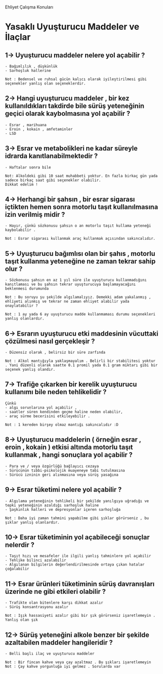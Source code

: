 Ehliyet Çalışma Konuları

# Yasaklı Uyuşturucu Maddeler ve İlaçlar

## 1-> Uyuşturucu maddeler nelere yol açabilir ?
    - Bağımlılık , düşkünlük
    - Sarhoşluk hallerine

    Not : Bedensel ve ruhsal gücün kalıcı olarak iyileştirilmesi gibi seçenekler yanlış olan seçeneklerdir.
## 2-> Hangi uyuşturucu maddeler , bir kez kullanıldıkları takdirde bile sürüş yeteneğinin geçici olarak kaybolmasına yol açabilir ?
    - Esrar , marihuana
    - Eroin , kokain , amfetaminler
    - LSD
## 3-> Esrar ve metabolikleri ne kadar süreyle idrarda kanıtlanabilmektedir ?
    - Haftalar sonra bile 

    Not: Alkoldeki gibi 10 saat muhabbeti yoktur. En fazla birkaç gün yada sadece birkaç saat gibi seçenekler olabilir. 
    Dikkat edelim !
## 4-> Herhangi bir şahsın , bir esrar sigarası içtikten hemen sonra motorlu taşıt kullanılmasına izin verilmiş midir ?
    - Hayır, çünkü sözkonusu şahsın o an motorlu taşıt kullama yeteneği kaybolabilir .

    Not : Esrar sigarası kullanmak araç kullanmak açısından sakıncalıdır.
## 5-> Uyuşturucu bağımlısı olan bir şahıs , motorlu taşıt kullanma yeteneğine ne zaman tekrar sahip olur ?
    - Sözkonusu şahsın en az 1 yıl süre ile uyuşturucu kullanmadığını kanıtlaması ve bu şahsın tekrar uyuşturucuya başlamayacağını beklenmesi durumunda

    Not : Bu soruyu şu şekilde algılamalıyız. Demekki adam yakalanmış , ehliyeti alınmış ve tekrar ne zaman ehliyet alabilir yada onaylatabilir ?

    Not : 1 ay yada 6 ay uyuşturucu madde kullanmaması durumu seçenekleri yanlış olanlardır. 
## 6-> Esrarın uyuşturucu etki maddesinin vücuttaki çözülmesi nasıl gerçekleşir ?
    - Düzensiz olarak , belirsiz bir süre zarfında

    Not : Alkol mantığıyla yaklaşmayalım . Belirli bir stabilitesi yoktur . Yani düzenli olarak saatte 0.1 promil yada 0.1 gram miktarı gibi bir seçenek yanlış olandır. 
## 7-> Trafiğe çıkarken bir kerelik uyuşturucu kullanımı bile neden tehlikelidir ?
    Çünkü
    - algı sorunlarına yol açabilir ,
    - saatler süren kendinden geçme haline neden olabilir,
    - araç sürme becerisini etkileyebilir .

    Not : 1 kereden birşey olmaz mantığı sakıncalıdır :D
## 8-> Uyuşturucu maddelerin ( örneğin esrar , eroin , kokain ) etkisi altında motorlu taşıt kullanmak , hangi sonuçlara yol açabilir ?
    - Para ve / veya özgürlüğü bağlayıcı cezaya
    - Sürücünün tıbbi-psikolojik muayeneye tabi tutulmasına
    - Sürücü izninin geri alınmasına veya sürüş yasağına

## 9-> Esrar tüketimi nelere yol açabilir ? 
    - Algılama yeteneğinin tehlikeli bir şekilde yanılgıya uğradığı ve tepki yeteneğinin azaldığı sarhoşluk haline
    - Şaşkınlık halleri ve depresyonlar içeren sarhoşluğa

    Not : Daha iyi zaman tahmini yapabilme gibi şıklar görürseniz , bu şıklar yanlış olanlardır.

## 10-> Esrar tüketiminin yol açabileceği sonuçlar nelerdir ?
    - Taşıt hızı ve mesafeler ile ilgili yanlış tahminlere yol açabilir
    - Tehlike bilinci azalabilir
    - Algılanan bilgilerin değerlendirilmesinde ortaya çıkan hatalar çoğalabilir

## 11-> Esrar ürünleri tüketiminin sürüş davranışları üzerinde ne gibi etkileri olabilir ?
    - Trafikte olan bitenlere karşı dikkat azalır
    - Sürüş konsantrasyonu azalır

    Not : Işık hassasiyeti azalır gibi bir şık görürseniz işaretlemeyin . Yanlış olan şık

## 12-> Sürüş yeteneğini alkole benzer bir şekilde azaltabilen maddeler hangileridir ? 
    - Belli başlı ilaç ve uyuşturucu maddeler 

    Not : Bir fincan kahve veya çay azaltmaz . Bu şıkları işaretlemeyin
    Not : Çay kahve yorgunluğa iyi gelmez . Sorularda var
    